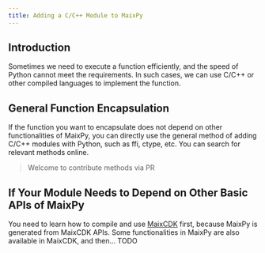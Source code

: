 ```yaml
---
title: Adding a C/C++ Module to MaixPy
---
```


## Introduction

Sometimes we need to execute a function efficiently, and the speed of Python cannot meet the requirements. In such cases, we can use C/C++ or other compiled languages to implement the function.

## General Function Encapsulation

If the function you want to encapsulate does not depend on other functionalities of MaixPy, you can directly use the general method of adding C/C++ modules with Python, such as ffi, ctype, etc. You can search for relevant methods online.
> Welcome to contribute methods via PR

## If Your Module Needs to Depend on Other Basic APIs of MaixPy

You need to learn how to compile and use [MaixCDK](https://github.com/sipeed/MaixCDK) first, because MaixPy is generated from MaixCDK APIs. Some functionalities in MaixPy are also available in MaixCDK, and then... TODO
